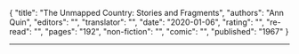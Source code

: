 {
"title": "The Unmapped Country: Stories and Fragments",
"authors": "Ann Quin",
"editors": "",
"translator": "",
"date": "2020-01-06",
"rating": "",
"re-read": "",
"pages": "192",
"non-fiction": "",
"comic": "",
"published": "1967"
}

---

